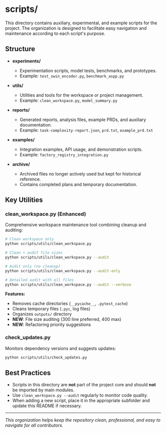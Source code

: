 # scripts/

This directory contains auxiliary, experimental, and example scripts for the project. The
organization is designed to facilitate easy navigation and maintenance according to each script's purpose.

## Structure

- **experiments/**
  - Experimentation scripts, model tests, benchmarks, and prototypes.
  - Example: `test_swin_encoder.py`, `benchmark_aspp.py`

- **utils/**
  - Utilities and tools for the workspace or project management.
  - Example: `clean_workspace.py`, `model_summary.py`

- **reports/**
  - Generated reports, analysis files, example PRDs, and auxiliary documentation.
  - Example: `task-complexity-report.json`, `prd.txt`, `example_prd.txt`

- **examples/**
  - Integration examples, API usage, and demonstration scripts.
  - Example: `factory_registry_integration.py`

- **archive/**
  - Archived files no longer actively used but kept for historical reference.
  - Contains completed plans and temporary documentation.

## Key Utilities

### **clean_workspace.py** (Enhanced)

Comprehensive workspace maintenance tool combining cleanup and auditing:

```bash
# Clean workspace only
python scripts/utils/clean_workspace.py

# Clean + audit file sizes
python scripts/utils/clean_workspace.py --audit

# Audit only (no cleanup)
python scripts/utils/clean_workspace.py --audit-only

# Detailed audit with all files
python scripts/utils/clean_workspace.py --audit --verbose
```

**Features:**

- Removes cache directories (`__pycache__`, `.pytest_cache`)
- Cleans temporary files (`.pyc`, log files)
- Organizes `outputs/` directory
- **NEW**: File size auditing (300 line preferred, 400 max)
- **NEW**: Refactoring priority suggestions

### **check_updates.py**

Monitors dependency versions and suggests updates:

```bash
python scripts/utils/check_updates.py
```

## Best Practices

- Scripts in this directory are **not** part of the project core and should **not** be imported by
main modules.
- Use `clean_workspace.py --audit` regularly to monitor code quality.
- When adding a new script, place it in the appropriate subfolder and update this README if necessary.

---

_This organization helps keep the repository clean, professional, and easy to navigate for all contributors._
